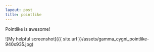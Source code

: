 ```yaml
---
layout: post
title: pointlike
---
```


Pointlike is awesome!

![My helpful screenshot]({{ site.url }}/assets/gamma_cygni_pointlike-940x935.jpg)
